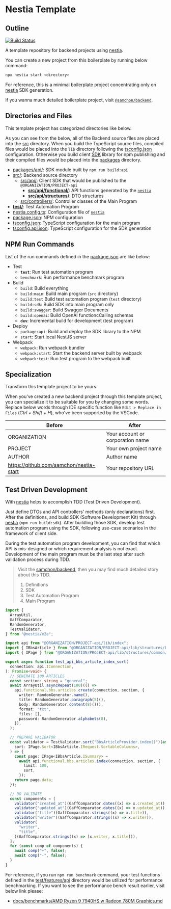 # Nestia Template
## Outline
[![Build Status](https://github.com/samchon/nestia-start/workflows/build/badge.svg)](https://github.com/samchon/nestia-start/actions?query=workflow%3Abuild)

A template repository for backend projects using [nestia](https://github.com/samchon/nestia).

You can create a new project from this boilerplate by running below command:

```bash
npx nestia start <directory>
```

For reference, this is a minimal boilerplate project concentrating only on [nestia](https://github.com/samchon/nestia) SDK generation. 

If you wanna much detailed boilerplate project, visit [`@samchon/backend`](https://github.com/samchon/backend).




## Directories and Files
This template project has categorized directories like below.

As you can see from the below, all of the Backend source files are placed into the [src](src/) directory. When you build the TypeScript source files, compiled files would be placed into the `lib` directory following the [tsconfig.json](tsconfig.json) configuration. Otherwise you build client [SDK](#32-sdk) library for npm publishing and their compiled files would be placed into the [packages](packages) directory.

  - [packages/api/](packages/api): SDK module built by `npm run build:api`
  - [src/](src): Backend source directory
    - [src/api/](src/api/): Client SDK that would be published to the `@ORGANIZATION/PROJECT-api`
      - [**src/api/functional/**](src/api/functional/): API functions generated by the [`nestia`](https://github.com/samchon/nestia)
      - [**src/api/structures/**](src/api/structures/): DTO structures
    - [src/controllers/](src/controllers/): Controller classes of the Main Program
  - [**test/**](test): Test Automation Program
  - [nestia.config.ts](nestia.config.ts): Configuration file of [`nestia`](https://github.com/samchon/nestia)
  - [package.json](package.json): NPM configuration
  - [tsconfig.json](tsconfig.json): TypeScript configuration for the main program
  - [tsconfig.api.json](tsconfig.api.json): TypeScript configuration for the SDK generation




## NPM Run Commands
List of the run commands defined in the [package.json](package.json) are like below:

  - Test
    - **`test`**: Run test automation program
    - `benchmark`: Run performance benchmark program
  - Build
    - `build`: Build everything
    - `build:main`: Build main program (`src` directory)
    - `build:test` Build test automation program (`test` directory)
    - `build:sdk`: Build SDK into main program only
    - `build:swagger`: Build Swagger Documents
    - `build:openai`: Build OpenAI functioncCalling schemas
    - **`dev`**: Incremental build for development (test program)
  - Deploy
    - `package:api`: Build and deploy the SDK library to the NPM
    - `start`: Start local NestJS server
  - Webpack
    - `webpack`: Run webpack bundler
    - `webpack:start`: Start the backend server built by webpack
    - `webpack:test`: Run test program to the webpack built




## Specialization
Transform this template project to be yours.

When you've created a new backend project through this template project, you can specialize it to be suitable for you by changing some words. Replace below words through IDE specific function like `Edit > Replace in Files` (*Ctrl + Shift + H*), who've been supported by the VSCode.

| Before          | After
|-----------------|----------------------------------------
| ORGANIZATION | Your account or corporation name
| PROJECT      | Your own project name
| AUTHOR       | Author name
| https://github.com/samchon/nestia-start | Your repository URL




## Test Driven Development
With [nestia](https://github.com/samchon/nestia) helps to accomplish TDD (Test Driven Development). 

Just define DTOs and API controllers' methods (only declarations) first. After the definitions, and build SDK (Software Development Kit) through [nestia](https://github.com/samchon/nestia) (`npm run build:sdk`). After buildling those SDK, develop test automation program using the SDK, following use-case scenarios in the framework of client side.

During the test automation program development, you can find that which API is mis-designed or which requirement analysis is not exact. Development of the main program must be the last step after such validation process during TDD.

> Visit the [samchon/backend](https://github.com/samchon/backend), then you may find much detailed story about this TDD.
>
> 1. Definitions
> 2. SDK
> 3. Test Automation Program
> 4. Main Program

```typescript
import {
  ArrayUtil,
  GaffComparator,
  RandomGenerator,
  TestValidator,
} from "@nestia/e2e";

import api from "@ORGANIZATION/PROJECT-api/lib/index";
import { IBbsArticle } from "@ORGANIZATION/PROJECT-api/lib/structures/bbs/IBbsArticle";
import { IPage } from "@ORGANIZATION/PROJECT-api/lib/structures/common/IPage";

export async function test_api_bbs_article_index_sort(
  connection: api.IConnection,
): Promise<void> {
  // GENERATE 100 ARTICLES
  const section: string = "general";
  await ArrayUtil.asyncRepeat(100)(() =>
    api.functional.bbs.articles.create(connection, section, {
      writer: RandomGenerator.name(),
      title: RandomGenerator.paragraph(5)(),
      body: RandomGenerator.content(8)()(),
      format: "txt",
      files: [],
      password: RandomGenerator.alphabets(8),
    }),
  );

  // PREPARE VALIDATOR
  const validator = TestValidator.sort("BbsArticleProvider.index()")(async (
    sort: IPage.Sort<IBbsArticle.IRequest.SortableColumns>,
  ) => {
    const page: IPage<IBbsArticle.ISummary> =
      await api.functional.bbs.articles.index(connection, section, {
        limit: 100,
        sort,
      });
    return page.data;
  });

  // DO VALIDATE
  const components = [
    validator("created_at")(GaffComparator.dates((x) => x.created_at)),
    validator("updated_at")(GaffComparator.dates((x) => x.updated_at)),
    validator("title")(GaffComparator.strings((x) => x.title)),
    validator("writer")(GaffComparator.strings((x) => x.writer)),
    validator(
      "writer",
      "title",
    )(GaffComparator.strings((x) => [x.writer, x.title])),
  ];
  for (const comp of components) {
    await comp("+", false);
    await comp("-", false);
  }
}
```

For reference, if you run `npm run benchmark` command, your test functions defined in the [test/features/api](test/features/api) directory would be utilized for performance benchmarking. If you want to see the performance bench result earlier, visit below link please:

  - [docs/benchmarks/AMD Ryzen 9 7940HS w Radeon 780M Graphics.md](https://github.com/samchon/nestia-start/blob/master/docs/benchmarks/AMD%20Ryzen%209%207940HS%20w%20Radeon%20780M%20Graphics.md)